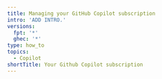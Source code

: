 ```yaml
---
title: Managing your GitHub Copilot subscription
intro: 'ADD INTRO.'
versions:
  fpt: '*'
  ghec: '*'
type: how_to
topics:
  - Copilot
shortTitle: Your Github Copilot subscription
---
```


<!---
- Starting a GitHub Copilot subscription (with bullet point for free users and paid user and instruction to skip over billing section for free users and links to eligibility info articles)
- Modifying your GitHub Copilot subscription
- Cancelling your GitHub Copilot Subscription
 (use bullet points to differentiate trial/active subscription)
 --->